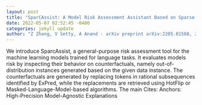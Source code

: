 ```yaml
--- 
layout: post 
title: "SparCAssist: A Model Risk Assessment Assistant Based on Sparse Generated Counterfactuals" 
date: 2022-05-07 02:52:45 -0400 
categories: jekyll update 
author: "Z Zhang, V Setty, A Anand - arXiv preprint arXiv:2205.01588, 2022" 
--- 
```

We introduce SparcAssist, a general-purpose risk assessment tool for the machine learning models trained for language tasks. It evaluates models risk by inspecting their behavior on counterfactuals, namely out-of-distribution instances generated based on the given data instance. The counterfactuals are generated by replacing tokens in rational subsequences identified by ExPred, while the replacements are retrieved using HotFlip or Masked-Language-Model-based algorithms. The main Cites: Anchors: High-Precision Model-Agnostic Explanations